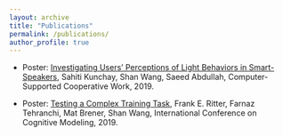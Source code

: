 ```yaml
---
layout: archive
title: "Publications"
permalink: /publications/
author_profile: true
---
```



* Poster: [Investigating Users’ Perceptions of Light Behaviors in Smart-Speakers](https://shanwang61.github.io/files/CSCW2019-ExpressiveLight.pdf),
  Sahiti Kunchay, Shan Wang, Saeed Abdullah, Computer-Supported Cooperative Work, 2019.

*	Poster: [Testing a Complex Training Task](https://shanwang61.github.io/files/ICCM-BFRadarV7.pdf),
  Frank E. Ritter, Farnaz Tehranchi, Mat Brener, Shan Wang, International Conference on Cognitive Modeling, 2019.
